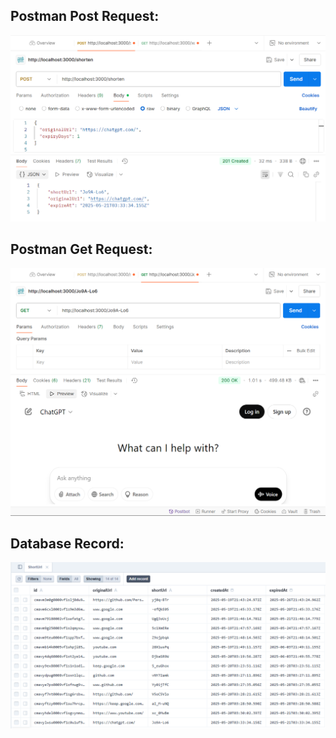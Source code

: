 ## Postman Post Request:

![1747712025196](image/a/1747712025196.png)

## Postman Get Request:

![1747712078185](image/a/1747712078185.png)

## Database Record:

![1747712119477](image/a/1747712119477.png)

